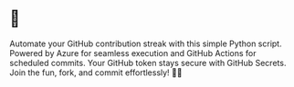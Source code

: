 #  🚀

Automate your GitHub contribution streak with this simple Python script. Powered by Azure for seamless execution and GitHub Actions for scheduled commits. Your GitHub token stays secure with GitHub Secrets. Join the fun, fork, and commit effortlessly! 🌟🚀
